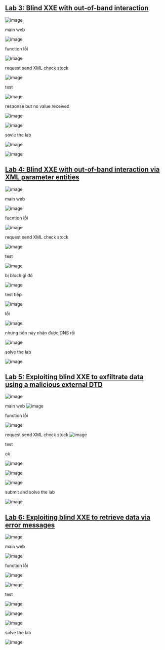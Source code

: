 ## [Lab 3: Blind XXE with out-of-band interaction](https://portswigger.net/web-security/xxe/blind/lab-xxe-with-out-of-band-interaction)
![image](https://github.com/imHy0/Port_Swigger_Learning/assets/88024759/aa2c326d-b6b6-44e7-89b7-6b94d8c3c655)

main web

![image](https://github.com/imHy0/Port_Swigger_Learning/assets/88024759/e08f1d62-ce8a-4981-90c1-626c4eb48417)

function lỗi

![image](https://github.com/imHy0/Port_Swigger_Learning/assets/88024759/d707c350-b51e-4861-a5f8-b93ee7182269)

request send XML check stock

![image](https://github.com/imHy0/Port_Swigger_Learning/assets/88024759/1b69aeba-0d06-4bdd-91d0-261a424883bb)

test

![image](https://github.com/imHy0/Port_Swigger_Learning/assets/88024759/c300850e-f0ed-4a48-be1a-52ef8cfdf05e)

response but no value received

![image](https://github.com/imHy0/Port_Swigger_Learning/assets/88024759/9f868972-70c9-4ead-8eb8-f8ce04f433ea)

![image](https://github.com/imHy0/Port_Swigger_Learning/assets/88024759/f4be67cd-de09-4131-bda8-45d703097c3a)

sovle the lab

![image](https://github.com/imHy0/Port_Swigger_Learning/assets/88024759/f5dddefb-5486-44c6-840b-83350b9ecffb)

![image](https://github.com/imHy0/Port_Swigger_Learning/assets/88024759/42a395df-50d4-474c-ba4a-759deaeef415)

## [Lab 4: Blind XXE with out-of-band interaction via XML parameter entities](https://portswigger.net/web-security/xxe/blind/lab-xxe-with-out-of-band-interaction-using-parameter-entities)
![image](https://github.com/imHy0/Port_Swigger_Learning/assets/88024759/0e2b1f57-4300-49f5-a010-67bdfe90baa2)

main web

![image](https://github.com/imHy0/Port_Swigger_Learning/assets/88024759/8fddda2f-780e-49f2-9a57-f294125374f4)

fucntion lỗi

![image](https://github.com/imHy0/Port_Swigger_Learning/assets/88024759/4ac80859-738f-47c2-828c-8ee573cd83ee)

request send XML check stock

![image](https://github.com/imHy0/Port_Swigger_Learning/assets/88024759/3b018039-6604-4ca2-a2dd-95d2de1d069f)

test

![image](https://github.com/imHy0/Port_Swigger_Learning/assets/88024759/d48664e0-671e-48e9-a36a-152bec671e34)

bị block gì đó

![image](https://github.com/imHy0/Port_Swigger_Learning/assets/88024759/5437319b-818b-4dfb-85af-4df7a2136215)

test tiếp

![image](https://github.com/imHy0/Port_Swigger_Learning/assets/88024759/d46a3e8b-7801-4217-bb2d-c820f5369acf)

lỗi

![image](https://github.com/imHy0/Port_Swigger_Learning/assets/88024759/b57c333f-070f-4a7a-9c83-4b342b3e45c1)

nhưng bên này nhận được DNS rồi

![image](https://github.com/imHy0/Port_Swigger_Learning/assets/88024759/9ae2ce34-342b-4ce8-b559-a3636215e4d3)

solve the lab

![image](https://github.com/imHy0/Port_Swigger_Learning/assets/88024759/8740e91f-60d1-445d-9eca-dde5c2cdb2c5)

## [Lab 5: Exploiting blind XXE to exfiltrate data using a malicious external DTD](https://portswigger.net/web-security/xxe/blind/lab-xxe-with-out-of-band-exfiltration)
![image](https://github.com/imHy0/Port_Swigger_Learning/assets/88024759/4a19f0ac-5a7f-4b71-b71b-20c2be22cd41)

main web
![image](https://github.com/imHy0/Port_Swigger_Learning/assets/88024759/169afde0-bb3b-4df8-973a-1717d14d0bab)

function lỗi

![image](https://github.com/imHy0/Port_Swigger_Learning/assets/88024759/95c2094e-3c2a-4aa7-a782-5584aa186089)

request send XML check stock
![image](https://github.com/imHy0/Port_Swigger_Learning/assets/88024759/99dc9626-c93d-4fbd-80d4-d5dc8a1fc99a)

test

ok

![image](https://github.com/imHy0/Port_Swigger_Learning/assets/88024759/0d1a3f6c-654b-4ffe-9407-acbcbf63f876)

![image](https://github.com/imHy0/Port_Swigger_Learning/assets/88024759/bf6c7eeb-8345-4b77-8541-49e55248533a)

![image](https://github.com/imHy0/Port_Swigger_Learning/assets/88024759/ca5f422b-405c-471c-b7ed-8f7e6865aff5)

submit and solve the lab

![image](https://github.com/imHy0/Port_Swigger_Learning/assets/88024759/4698f169-2339-4ea4-b256-46c3a0449d25)

## [Lab 6: Exploiting blind XXE to retrieve data via error messages](https://portswigger.net/web-security/xxe/blind/lab-xxe-with-data-retrieval-via-error-messages)
![image](https://github.com/imHy0/Port_Swigger_Learning/assets/88024759/44040142-6adb-4c67-a70b-85c881ec162e)

main web

![image](https://github.com/imHy0/Port_Swigger_Learning/assets/88024759/41df5574-036e-4c36-8b16-31a62844dfbd)


function lỗi

![image](https://github.com/imHy0/Port_Swigger_Learning/assets/88024759/2ccc2ea7-f288-47b9-898a-81752477f869)

![image](https://github.com/imHy0/Port_Swigger_Learning/assets/88024759/7bc369cc-c157-448b-8767-b4f6e60e6466)

test

![image](https://github.com/imHy0/Port_Swigger_Learning/assets/88024759/515c0968-045a-4ec8-a54d-7814bc37e5bd)

![image](https://github.com/imHy0/Port_Swigger_Learning/assets/88024759/202e4fe5-17e6-4f89-8fce-443ae15de932)

![image](https://github.com/imHy0/Port_Swigger_Learning/assets/88024759/218397ae-e584-4fd1-bf94-a3c69794fce4)

solve the lab

![image](https://github.com/imHy0/Port_Swigger_Learning/assets/88024759/1384af7a-315e-4df0-8bdd-14915a7ee0bb)
